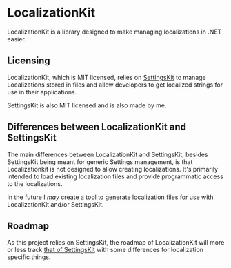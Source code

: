 # LocalizationKit

LocalizationKit is a library designed to make managing localizations in .NET easier.


## Licensing

LocalizationKit, which is MIT licensed, relies on [SettingsKit](https://github.com/alastairlundy/SettingsKit) to manage Localizations stored in files and allow developers to get localized strings for use in their applications.

SettingsKit is also MIT licensed and is also made by me.

## Differences between LocalizationKit and SettingsKit

The main differences between LocalizationKit and SettingsKit, besides SettingsKit being meant for generic Settings management, is that Localizationkit is not designed to allow creating localizations. It's primarily intended to load existing localization files and provide programmatic access to the localizations. 

In the future I _may_ create a tool to generate localization files for use with LocalizationKit and/or SettingsKit.

## Roadmap
As this project relies on SettingsKit, the roadmap of LocalizationKit will more or less track [that of SettingsKit](https://github.com/alastairlundy/SettingsKit/blob/master/Roadmap.md) with some differences for localization specific things.
